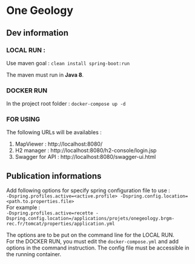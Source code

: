 # One Geology


## Dev information

### LOCAL RUN :
Use maven goal : `clean install spring-boot:run`

The maven must run in **Java 8**.

### DOCKER RUN
In the project root folder : `docker-compose up -d`
### FOR USING
The following URLs will be availables :
1. MapViewer : http://localhost:8080/
2. H2 manager : http://localhost:8080/h2-console/login.jsp
3. Swagger for API : http://localhost:8080/swagger-ui.html

## Publication informations
Add following options for specify spring configuration file to use :  
`-Dspring.profiles.active=<active.profile> -Dspring.config.location=<path.to.properties.file>`  
For example :  
`-Dspring.profiles.active=recette -Dspring.config.location=/applications/projets/onegeology.brgm-rec.fr/tomcat/properties/application.yml`

The options are to be put on the command line for the LOCAL RUN.  
For the DOCKER RUN, you must edit the `docker-compose.yml` and add options in the command instruction. The config file must be accessible in the running container.